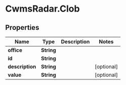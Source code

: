 # CwmsRadar.Clob

## Properties

Name | Type | Description | Notes
------------ | ------------- | ------------- | -------------
**office** | **String** |  | 
**id** | **String** |  | 
**description** | **String** |  | [optional] 
**value** | **String** |  | [optional] 


